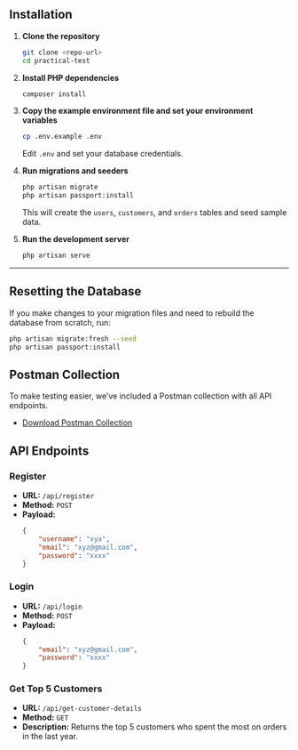 ## Installation

1. **Clone the repository**
    ```sh
    git clone <repo-url>
    cd practical-test
    ```

2. **Install PHP dependencies**
    ```sh
    composer install
    ```

3. **Copy the example environment file and set your environment variables**
    ```sh
    cp .env.example .env
    ```
    Edit `.env` and set your database credentials.

4. **Run migrations and seeders**
    ```sh
    php artisan migrate
    php artisan passport:install
    ```
    This will create the `users`, `customers`, and `orders` tables and seed sample data.

5. **Run the development server**
    ```sh
    php artisan serve
    ```

---

## Resetting the Database

If you make changes to your migration files and need to rebuild the database from scratch, run:

```sh
php artisan migrate:fresh --seed
php artisan passport:install
```

## Postman Collection

To make testing easier, we’ve included a Postman collection with all API endpoints.

- [Download Postman Collection](./postman/test.postman_collection.json)

## API Endpoints

### Register

- **URL:** `/api/register`
- **Method:** `POST`
- **Payload:**
    ```json
    {
        "username": "xya",
        "email": "xyz@gmail.com",
        "password": "xxxx"
    }
    ```

### Login

- **URL:** `/api/login`
- **Method:** `POST`
- **Payload:**
    ```json
    {
        "email": "xyz@gmail.com",
        "password": "xxxx"
    }
    ```

### Get Top 5 Customers

- **URL:** `/api/get-customer-details`
- **Method:** `GET`
- **Description:** Returns the top 5 customers who spent the most on orders in the last year.

